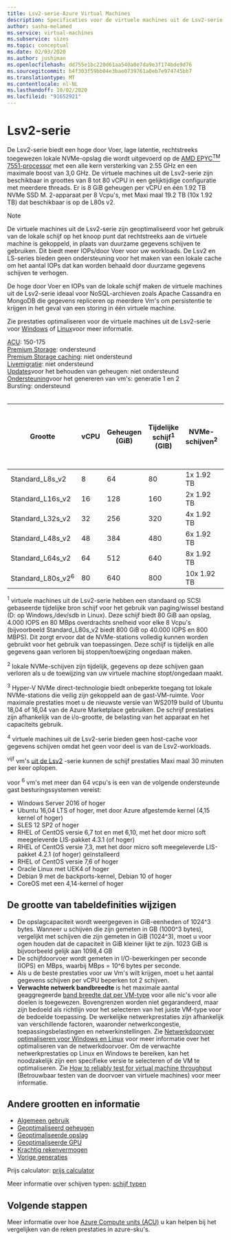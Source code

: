 ```yaml
---
title: Lsv2-serie-Azure Virtual Machines
description: Specificaties voor de virtuele machines uit de Lsv2-serie.
author: sasha-melamed
ms.service: virtual-machines
ms.subservice: sizes
ms.topic: conceptual
ms.date: 02/03/2020
ms.author: jushiman
ms.openlocfilehash: dd755e1bc220d61aa540a0e7da9e3f174bde9d76
ms.sourcegitcommit: b4f303f59bb04e3bae0739761a0eb7e974745bb7
ms.translationtype: MT
ms.contentlocale: nl-NL
ms.lasthandoff: 10/02/2020
ms.locfileid: "91652921"
---
```

# <a name="lsv2-series"></a>Lsv2-serie

De Lsv2-serie biedt een hoge door Voer, lage latentie, rechtstreeks toegewezen lokale NVMe-opslag die wordt uitgevoerd op de [AMD EPYC<sup>TM</sup> 7551-processor](https://www.amd.com/en/products/epyc-7000-series) met een alle kern versterking van 2.55 GHz en een maximale boost van 3,0 GHz. De virtuele machines uit de Lsv2-serie zijn beschikbaar in groottes van 8 tot 80 vCPU in een gelijktijdige configuratie met meerdere threads.  Er is 8 GiB geheugen per vCPU en één 1.92 TB NVMe SSD M. 2-apparaat per 8 Vcpu's, met Maxi maal 19.2 TB (10x 1.92 TB) dat beschikbaar is op de L80s v2.

> [!NOTE]
> De virtuele machines uit de Lsv2-serie zijn geoptimaliseerd voor het gebruik van de lokale schijf op het knoop punt dat rechtstreeks aan de virtuele machine is gekoppeld, in plaats van duurzame gegevens schijven te gebruiken. Dit biedt meer IOPs/door Voer voor uw workloads. De Lsv2 en LS-series bieden geen ondersteuning voor het maken van een lokale cache om het aantal IOPs dat kan worden behaald door duurzame gegevens schijven te verhogen.
>
> De hoge door Voer en IOPs van de lokale schijf maken de virtuele machines uit de Lsv2-serie ideaal voor NoSQL-archieven zoals Apache Cassandra en MongoDB die gegevens repliceren op meerdere Vm's om persistentie te krijgen in het geval van een storing in één virtuele machine.
>
> Zie prestaties optimaliseren voor de virtuele machines uit de Lsv2-serie voor [Windows](../virtual-machines/windows/storage-performance.md) of [Linux](../virtual-machines/linux/storage-performance.md)voor meer informatie.  

[ACU](acu.md): 150-175<br>
[Premium Storage](premium-storage-performance.md): ondersteund<br>
[Premium Storage caching](premium-storage-performance.md): niet ondersteund<br>
[Livemigratie](maintenance-and-updates.md): niet ondersteund<br>
[Updates](maintenance-and-updates.md)voor het behouden van geheugen: niet ondersteund<br>
[Ondersteuning](generation-2.md)voor het genereren van vm's: generatie 1 en 2<br>
Bursting: ondersteund<br>
<br>

| Grootte | vCPU | Geheugen (GiB) | Tijdelijke schijf<sup>1</sup> (GIB) | NVMe-schijven<sup>2</sup> | NVMe-schijf doorvoer<sup>3</sup> (IOPS lezen/Mbps) | Door Voer van gegevens schijf in cache (IOPs/MBps)<sup>4</sup> | Max. door Voer van gegevens schijf met burst uncache (IOPs/MBps)<sup>5</sup>| Maximum aantal gegevens schijven | Max. aantal NIC's | Verwachte netwerk bandbreedte (Mbps) |
|---|---|---|---|---|---|---|---|---|---|---|
| Standard_L8s_v2   |  8 |  64 |  80 |  1x 1.92 TB  | 400000/2000  | 8000/160   | 8000/1280 | 16 | 2 | 3200   |
| Standard_L16s_v2  | 16 | 128 | 160 |  2x 1.92 TB  | 800000/4000  | 16000/320  | 16000/1280 | 32 | 4 | 6400   |
| Standard_L32s_v2  | 32 | 256 | 320 |  4x 1.92 TB  | 1,5 m/8000    | 32000/640  | 32000/1280 | 32 | 8 | 12800  |
| Standard_L48s_v2  | 48 | 384 | 480 |  6x 1.92 TB  | 2,2 m/14000   | 48000/960  | 48000/2000 | 32 | 8 | 16000 + |
| Standard_L64s_v2  | 64 | 512 | 640 |  8x 1.92 TB  | 2,9 m/16000   | 64000/1280 | 64000/2000 | 32 | 8 | 16000 + |
| Standard_L80s_v2<sup>6</sup> | 80 | 640 | 800 | 10x 1.92 TB | 3.8 m/20000 | 80000/1400 | 80000/2000 | 32 | 8 | 16000 + |

<sup>1</sup> virtuele machines uit de Lsv2-serie hebben een standaard op SCSI gebaseerde tijdelijke bron schijf voor het gebruik van paging/wissel bestand (D: op Windows,/dev/sdb in Linux). Deze schijf biedt 80 GiB aan opslag, 4.000 IOPS en 80 MBps overdrachts snelheid voor elke 8 Vcpu's (bijvoorbeeld Standard_L80s_v2 biedt 800 GiB op 40.000 IOPS en 800 MBPS). Dit zorgt ervoor dat de NVMe-stations volledig kunnen worden gebruikt voor het gebruik van toepassingen. Deze schijf is tijdelijk en alle gegevens gaan verloren bij stoppen/toewijzing ongedaan maken.

<sup>2</sup> lokale NVMe-schijven zijn tijdelijk, gegevens op deze schijven gaan verloren als u de toewijzing van uw virtuele machine stopt/ongedaan maakt.

<sup>3</sup> Hyper-V NVMe direct-technologie biedt onbeperkte toegang tot lokale NVMe-stations die veilig zijn gekoppeld aan de gast-VM-ruimte.  Voor maximale prestaties moet u de nieuwste versie van WS2019 build of Ubuntu 18,04 of 16,04 van de Azure Marketplace gebruiken.  De schrijf prestaties zijn afhankelijk van de i/o-grootte, de belasting van het apparaat en het capaciteits gebruik.

<sup>4</sup> virtuele machines uit de Lsv2-serie bieden geen host-cache voor gegevens schijven omdat het geen voor deel is van de Lsv2-workloads.

<sup>vijf</sup> vm's [uit de Lsv2](linux/disk-bursting.md) -serie kunnen de schijf prestaties Maxi maal 30 minuten per keer oplopen. 

voor <sup>6</sup> vm's met meer dan 64 vcpu's is een van de volgende ondersteunde gast besturingssystemen vereist:

- Windows Server 2016 of hoger
- Ubuntu 16,04 LTS of hoger, met door Azure afgestemde kernel (4,15 kernel of hoger)
- SLES 12 SP2 of hoger
- RHEL of CentOS versie 6,7 tot en met 6,10, met het door micro soft meegeleverde LIS-pakket 4.3.1 (of hoger)
- RHEL of CentOS versie 7,3, met het door micro soft meegeleverde LIS-pakket 4.2.1 (of hoger) geïnstalleerd
- RHEL of CentOS versie 7,6 of hoger
- Oracle Linux met UEK4 of hoger
- Debian 9 met de backports-kernel, Debian 10 of hoger
- CoreOS met een 4,14-kernel of hoger

## <a name="size-table-definitions"></a>De grootte van tabeldefinities wijzigen

- De opslagcapaciteit wordt weergegeven in GiB-eenheden of 1024^3 bytes. Wanneer u schijven die zijn gemeten in GB (1000^3 bytes), vergelijkt met schijven die zijn gemeten in GiB (1024^3), moet u voor ogen houden dat de capaciteit in GiB kleiner lijkt te zijn. 1023 GiB is bijvoorbeeld gelijk aan 1098,4 GB
- De schijfdoorvoer wordt gemeten in I/O-bewerkingen per seconde (IOPS) en MBps, waarbij MBps = 10^6 bytes per seconde.
- Als u de beste prestaties voor uw Vm's wilt krijgen, moet u het aantal gegevens schijven per vCPU beperken tot 2 schijven.
- **Verwachte netwerk bandbreedte** is het maximale aantal geaggregeerde [band breedte dat per VM-type](../virtual-network/virtual-machine-network-throughput.md) voor alle nic's voor alle doelen is toegewezen. Bovengrenzen worden niet gegarandeerd, maar zijn bedoeld als richtlijn voor het selecteren van het juiste VM-type voor de bedoelde toepassing. De werkelijke netwerkprestaties zijn afhankelijk van verschillende factoren, waaronder netwerkcongestie, toepassingsbelastingen en netwerkinstellingen. Zie [Netwerkdoorvoer optimaliseren voor Windows en Linux](../virtual-network/virtual-network-optimize-network-bandwidth.md) voor meer informatie over het optimaliseren van de netwerkdoorvoer. Om de verwachte netwerkprestaties op Linux en Windows te bereiken, kan het noodzakelijk zijn een specifieke versie te selecteren of de VM te optimaliseren. Zie [How to reliably test for virtual machine throughput](../virtual-network/virtual-network-bandwidth-testing.md) (Betrouwbaar testen van de doorvoer van virtuele machines) voor meer informatie.


## <a name="other-sizes-and-information"></a>Andere grootten en informatie

- [Algemeen gebruik](sizes-general.md)
- [Geoptimaliseerd geheugen](sizes-memory.md)
- [Geoptimaliseerde opslag](sizes-storage.md)
- [Geoptimaliseerde GPU](sizes-gpu.md)
- [Krachtig rekenvermogen](sizes-hpc.md)
- [Vorige generaties](sizes-previous-gen.md)

Prijs calculator: [prijs calculator](https://azure.microsoft.com/pricing/calculator/)

Meer informatie over schijven typen: [schijf typen](./disks-types.md#ultra-disk)


## <a name="next-steps"></a>Volgende stappen

Meer informatie over hoe [Azure Compute units (ACU)](acu.md) u kan helpen bij het vergelijken van de reken prestaties in azure-sku's.